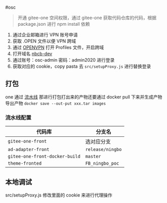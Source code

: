 #osc 

> 开通 gitee-one 空间权限，通过 gitee-one 获取代码仓库的代码，根据 package.json 进行 npm install 依赖

1. 通过企业邮箱进行 VPN 账号申请
2. 获取 .OPEN 文件以便 VPN 跨域
3. 通过 [OPENVPN](https://openvpn.net/) 打开 Profiles 文件，开启跨域
4. 打开域名 [nbcb-dev](http://nbcb-dev.gitee.work/login)
5. 通过账号：osc-admin  密码：admin2020 进行登录
6. 获取对应的 cookie，copy pasta 去 `src/setupProxy.js` 进行替换登录

## 打包

one 通过 [流水线](https://osc.gitee.work/xly-poc/ONE/new-ipipe/pipelines/16754/history/1940298/stages/2699474/tasks/58205189?versions=497-1747950%2C979-1818381%2C1808-1940298&groupId=&viewId=ALL&projectUuid=&tabs=outputs) 那进行打包打出来的产物还要通过 docker pull 下来并生成产物
导出产物 `docker save --out-put xxx.tar images`

### 流水线配置

| **代码库**                        | **分支名**          |
| ------------------------------ | ---------------- |
| `gitee-one-front`              | 选对应分支            |
| `ad-adapter-front`             | `release/ningbo` |
| `gitee-one-front-docker-build` | `master`         |
| `theme-fronted`                | `FB_ningbo_poc`  |

## 本地调试

src/setupProxy.js 修改里面的 cookie 来进行代理操作